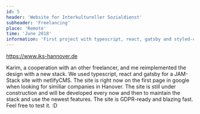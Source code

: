 ```yaml
---
id: 5
header: 'Website for Interkultureller Sozialdienst'
subheader: 'Freelancing'
place: 'Remote'
time: 'June 2018'
information: 'First project with typescript, react, gatsby and styled-components.'
---
```


https://www.iks-hannover.de

Karim, a cooperation with an other freelancer, and me reimplemented the design with a new stack. We used typescript, react and gatsby for a JAM-Stack site with netlifyCMS. The site is right now on the first page in google when looking for similiar companies in Hanover. The site is still under construction and will be developed every now and then to maintain the stack and use the newest features.
The site is GDPR-ready and blazing fast. Feel free to test it. :D
